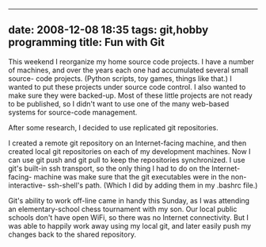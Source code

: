 
---
date: 2008-12-08 18:35
tags: git,hobby programming
title: Fun with Git
---

This weekend I reorganize my home source code projects. I have a number of
machines, and over the years each one had accumulated several small source-
code projects. (Python scripts, toy games, things like that.) I wanted to put
these projects under source code control. I also wanted to make sure they were
backed-up. Most of these little projects are not ready to be published, so I
didn't want to use one of the many web-based systems for source-code
management.

After some research, I decided to use replicated git repositories.

I created a remote git repository on an Internet-facing machine, and then
created local git repositories on each of my development machines. Now I can
use git push and git pull to keep the repositories synchronized. I use git's
built-in ssh transport, so the only thing I had to do on the Internet-facing-
machine was make sure that the git executables were in the non-interactive-
ssh-shell's path. (Which I did by adding them in my .bashrc file.)

Git's
ability to work off-line came in handy this Sunday, as I was attending an
elementary-school chess tournament with my son. Our local public schools don't
have open WiFi, so there was no Internet connectivity. But I was able to
happily work away using my local git, and later easily push my changes back to
the shared repository.
